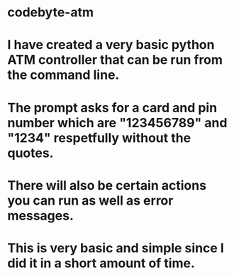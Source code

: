 # codebyte-atm
# I have created a very basic python ATM controller that can be run from the command line.
# The prompt asks for a card and pin number which are "123456789" and "1234" respetfully without the quotes.
# There will also be certain actions you can run as well as error messages.
# This is very basic and simple since I did it in a short amount of time.
